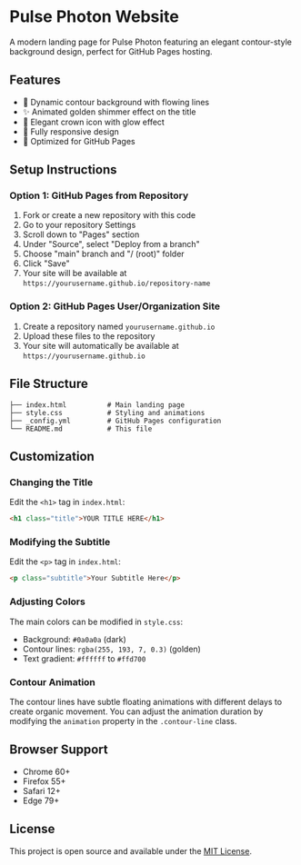 # Pulse Photon Website

A modern landing page for Pulse Photon featuring an elegant contour-style background design, perfect for GitHub Pages hosting.

## Features

- 🎨 Dynamic contour background with flowing lines
- ✨ Animated golden shimmer effect on the title
- 👑 Elegant crown icon with glow effect
- 📱 Fully responsive design
- 🚀 Optimized for GitHub Pages

## Setup Instructions

### Option 1: GitHub Pages from Repository

1. Fork or create a new repository with this code
2. Go to your repository Settings
3. Scroll down to "Pages" section
4. Under "Source", select "Deploy from a branch"
5. Choose "main" branch and "/ (root)" folder
6. Click "Save"
7. Your site will be available at `https://yourusername.github.io/repository-name`

### Option 2: GitHub Pages User/Organization Site

1. Create a repository named `yourusername.github.io`
2. Upload these files to the repository
3. Your site will automatically be available at `https://yourusername.github.io`

## File Structure

```
├── index.html          # Main landing page
├── style.css           # Styling and animations
├── _config.yml         # GitHub Pages configuration
└── README.md           # This file
```

## Customization

### Changing the Title
Edit the `<h1>` tag in `index.html`:
```html
<h1 class="title">YOUR TITLE HERE</h1>
```

### Modifying the Subtitle
Edit the `<p>` tag in `index.html`:
```html
<p class="subtitle">Your Subtitle Here</p>
```

### Adjusting Colors
The main colors can be modified in `style.css`:
- Background: `#0a0a0a` (dark)
- Contour lines: `rgba(255, 193, 7, 0.3)` (golden)
- Text gradient: `#ffffff` to `#ffd700`

### Contour Animation
The contour lines have subtle floating animations with different delays to create organic movement. You can adjust the animation duration by modifying the `animation` property in the `.contour-line` class.

## Browser Support

- Chrome 60+
- Firefox 55+
- Safari 12+
- Edge 79+

## License

This project is open source and available under the [MIT License](LICENSE). 